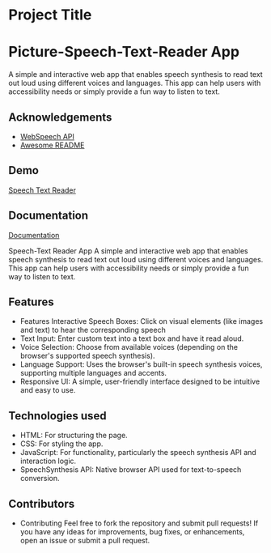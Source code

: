 
# Project Title
# Picture-Speech-Text-Reader App

A simple and interactive web app that enables speech synthesis to read text out loud using different voices and languages. This app can help users with accessibility needs or simply provide a fun way to listen to text.



## Acknowledgements

 - [WebSpeech API](https://awesomeopensource.com/project/elangosundar/awesome-README-templates)
 - [Awesome README](https://github.com/matiassingers/awesome-readme)



## Demo

[Speech Text Reader](https://willowy-dolphin-b633d2.netlify.app/)


## Documentation

[Documentation](https://linktodocumentation)

Speech-Text Reader App
A simple and interactive web app that enables speech synthesis to read text out loud using different voices and languages. This app can help users with accessibility needs or simply provide a fun way to listen to text.
## Features

- Features Interactive Speech Boxes: Click on visual elements (like images and text) to hear the corresponding speech
- Text Input: Enter custom text into a text box and have it read aloud.
- Voice Selection: Choose from available voices (depending on the browser's supported speech synthesis).
- Language Support: Uses the browser's built-in speech synthesis voices, supporting multiple languages and accents.
- Responsive UI: A simple, user-friendly interface designed to be intuitive and easy to use.


## Technologies used
- HTML: For structuring the page. 
- CSS: For styling the app.
- JavaScript: For functionality, particularly the speech synthesis API and interaction logic. 
- SpeechSynthesis API: Native browser API used for text-to-speech conversion. 
## Contributors
- Contributing Feel free to fork the repository and submit pull requests! If you have any ideas for improvements, bug fixes, or enhancements, open an issue or submit a pull request.
